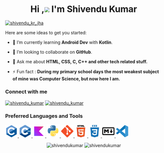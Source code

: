 <!-- <h1 align="center">Hi , I'm Shivendu Kumar</h1>-->
 <h1 align="center">Hi ,<img src="https://github.com/TheDudeThatCode/TheDudeThatCode/blob/master/Assets/Hi.gif", height="50px"> I'm Shivendu Kumar</h1>


<!--
**Shivendu-Kumar/IAMSKJha** is a ✨ _special_ ✨ repository because its `README.md` (this file) appears on your GitHub profile.-->
<p align="left"> <a href="https://twitter.com/shivendu_kr_jha" target="blank"><img src="https://img.shields.io/twitter/follow/shivendu_kr_jha?logo=twitter&style=for-the-badge" alt="shivendu_kr_jha" /></a> </p>
Here are some ideas to get you started:

- 🔭 I’m currently learning **Android Dev** with **Kotlin**.

- 👯 I’m looking to collaborate on **GitHub**.

- 💬 Ask me about **HTML, CSS, C, C++ and other tech related stuff.**

- ⚡ Fun fact : **During my primary school days the most weakest subject of mine was Computer Science, but now here I am.**

<h3 align="left">Connect with me</h3>
<p align="left">
<a href="https://twitter.com/shivendu_kr_jha" target="blank"><img align="center" src="https://raw.githubusercontent.com/rahuldkjain/github-profile-readme-generator/master/src/images/icons/Social/twitter.svg" alt="shivendu_kumar" height="30" width="40" /></a>
<a href="https://www.linkedin.com/in/shivendu-kumar-731a46214/" target="blank"><img align="center" src="https://raw.githubusercontent.com/rahuldkjain/github-profile-readme-generator/master/src/images/icons/Social/linked-in-alt.svg" alt="shivendu_kumar" height="30" width="40" /></a>

<h3 align="left">Preferred Languages and Tools</h3>
<p align="left"> 

<a href="https://www.geeksforgeeks.org/benefits-c-language-programming-languages/#:~:text=As%20a%20middle%2Dlevel%20language,scripting%20for%20software%20applications%20etc." target="_blank"> <img src="https://github.com/devicons/devicon/blob/master/icons/c/c-original.svg" alt="C" width="40" height="40"/> </a>  <a href="https://www.geeksforgeeks.org/top-10-reasons-to-learn-c-plus-plus/" target="_blank"> <img src="https://github.com/devicons/devicon/blob/master/icons/cplusplus/cplusplus-original.svg" alt="C++" width="40" height="40"/> </a>
   <a href="https://kotlinlang.org/" target="_blank"> <img src="https://raw.githubusercontent.com/devicons/devicon/master/icons/kotlin/kotlin-original.svg" alt="Kotlin" width="40" height="40"/> </a> <a href="https://www.python.org/" target="_blank"> <img src="https://raw.githubusercontent.com/devicons/devicon/master/icons/python/python-original.svg" alt="Python" width="43" height="43"/> </a>  </a> <a href="https://git-scm.com/" target="_blank"> <img src= "https://raw.githubusercontent.com/devicons/devicon/master/icons/git/git-original.svg" alt="git" width="40" height="40"/> </a><a href="https://www.w3schools.com/html/" target="_blank"> <img src="https://raw.githubusercontent.com/devicons/devicon/master/icons/html5/html5-original-wordmark.svg" alt="html5" width="40" height="40"/> </a>  <a href="https://www.w3schools.com/css/" target="_blank"> <img src="https://raw.githubusercontent.com/devicons/devicon/master/icons/css3/css3-plain-wordmark.svg" alt="css" width="40" height="40"/> </a><a href="https://daringfireball.net/projects/markdown/" target="_blank"> <img src="https://raw.githubusercontent.com/devicons/devicon/master/icons/markdown/markdown-original.svg" alt="MarkDown" width="40" height="40"/> </a> <a href="https://code.visualstudio.com/" target="_blank"> <img src= "https://raw.githubusercontent.com/devicons/devicon/master/icons/vscode/vscode-original.svg" alt="VS Code" width="40" height="40"/> </a>


<p align ="center">
   <img src="https://github-readme-stats.vercel.app/api?username=Shivendu-Kumar&show_icons=true&locale=en" alt="shivendukumar" width="48%"/>
   <img src ="https://github-readme-streak-stats.herokuapp.com?user=Shivendu-Kumar" alt="shivendukumar" width="48%"/>
